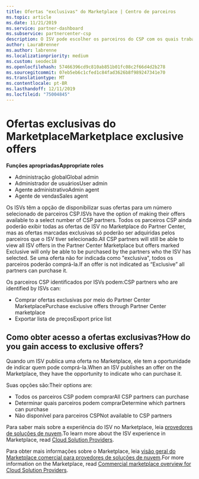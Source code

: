 ```yaml
---
title: Ofertas "exclusivas" do Marketplace | Centro de parceiros
ms.topic: article
ms.date: 11/21/2019
ms.service: partner-dashboard
ms.subservice: partnercenter-csp
description: O ISV pode escolher os parceiros do CSP com os quais trabalhar, tornando suas ofertas exclusivas.
author: LauraBrenner
ms.author: labrenne
ms.localizationpriority: medium
ms.custom: seodec18
ms.openlocfilehash: 57466396cd9c810ab851b01fc08c2f66d4d2b278
ms.sourcegitcommit: 07eb5eb6c1cfed1c84fad3626b8f989247341e70
ms.translationtype: MT
ms.contentlocale: pt-BR
ms.lasthandoff: 12/11/2019
ms.locfileid: "75004845"
---
```

# <a name="marketplace-exclusive-offers"></a><span data-ttu-id="4fc45-103">Ofertas exclusivas do Marketplace</span><span class="sxs-lookup"><span data-stu-id="4fc45-103">Marketplace exclusive offers</span></span>

<span data-ttu-id="4fc45-104">**Funções apropriadas**</span><span class="sxs-lookup"><span data-stu-id="4fc45-104">**Appropriate roles**</span></span>
-   <span data-ttu-id="4fc45-105">Administração global</span><span class="sxs-lookup"><span data-stu-id="4fc45-105">Global admin</span></span>
-   <span data-ttu-id="4fc45-106">Administrador de usuários</span><span class="sxs-lookup"><span data-stu-id="4fc45-106">User admin</span></span>
-   <span data-ttu-id="4fc45-107">Agente administrativo</span><span class="sxs-lookup"><span data-stu-id="4fc45-107">Admin agent</span></span>
-   <span data-ttu-id="4fc45-108">Agente de vendas</span><span class="sxs-lookup"><span data-stu-id="4fc45-108">Sales agent</span></span>

<span data-ttu-id="4fc45-109">Os ISVs têm a opção de disponibilizar suas ofertas para um número selecionado de parceiros CSP.</span><span class="sxs-lookup"><span data-stu-id="4fc45-109">ISVs have the option of making their offers available to a select number of CSP partners.</span></span> <span data-ttu-id="4fc45-110">Todos os parceiros CSP ainda poderão exibir todas as ofertas de ISV no Marketplace do Partner Center, mas as ofertas marcadas exclusivas só poderão ser adquiridas pelos parceiros que o ISV tiver selecionado.</span><span class="sxs-lookup"><span data-stu-id="4fc45-110">All CSP partners will still be able to view all ISV offers in the Partner Center Marketplace but offers marked Exclusive will only be able to be purchased by the partners who the ISV has selected.</span></span> <span data-ttu-id="4fc45-111">Se uma oferta não for indicada como "exclusiva", todos os parceiros poderão comprá-la.</span><span class="sxs-lookup"><span data-stu-id="4fc45-111">If an offer is not indicated as “Exclusive” all partners can purchase it.</span></span>

<span data-ttu-id="4fc45-112">Os parceiros CSP identificados por ISVs podem:</span><span class="sxs-lookup"><span data-stu-id="4fc45-112">CSP partners who are identified by ISVs can:</span></span>

- <span data-ttu-id="4fc45-113">Comprar ofertas exclusivas por meio do Partner Center Marketplace</span><span class="sxs-lookup"><span data-stu-id="4fc45-113">Purchase exclusive offers through Partner Center marketplace</span></span>
- <span data-ttu-id="4fc45-114">Exportar lista de preços</span><span class="sxs-lookup"><span data-stu-id="4fc45-114">Export price list</span></span>

## <a name="how-do-you-gain-access-to-exclusive-offers"></a><span data-ttu-id="4fc45-115">Como obter acesso a ofertas exclusivas?</span><span class="sxs-lookup"><span data-stu-id="4fc45-115">How do you gain access to exclusive offers?</span></span>

<span data-ttu-id="4fc45-116">Quando um ISV publica uma oferta no Marketplace, ele tem a oportunidade de indicar quem pode comprá-la.</span><span class="sxs-lookup"><span data-stu-id="4fc45-116">When an ISV publishes an offer on the Marketplace, they have the opportunity to indicate who can purchase it.</span></span> 

<span data-ttu-id="4fc45-117">Suas opções são:</span><span class="sxs-lookup"><span data-stu-id="4fc45-117">Their options are:</span></span>

- <span data-ttu-id="4fc45-118">Todos os parceiros CSP podem comprar</span><span class="sxs-lookup"><span data-stu-id="4fc45-118">All CSP partners can purchase</span></span>
- <span data-ttu-id="4fc45-119">Determinar quais parceiros podem comprar</span><span class="sxs-lookup"><span data-stu-id="4fc45-119">Determine which partners can purchase</span></span>
- <span data-ttu-id="4fc45-120">Não disponível para parceiros CSP</span><span class="sxs-lookup"><span data-stu-id="4fc45-120">Not available to CSP partners</span></span>

<span data-ttu-id="4fc45-121">Para saber mais sobre a experiência do ISV no Marketplace, leia [provedores de soluções de nuvem](https://docs.microsoft.com/azure/marketplace/cloud-solution-providers).</span><span class="sxs-lookup"><span data-stu-id="4fc45-121">To learn more about the ISV experience in Marketplace, read [Cloud Solution Providers](https://docs.microsoft.com/azure/marketplace/cloud-solution-providers).</span></span>

<span data-ttu-id="4fc45-122">Para obter mais informações sobre o Marketplace, leia [visão geral do Marketplace comercial para provedores de soluções de nuvem](https://docs.microsoft.partner-center/commercial-marketplace-overview.md).</span><span class="sxs-lookup"><span data-stu-id="4fc45-122">For more information on the Marketplace, read [Commercial marketplace overview for Cloud Solution Providers](https://docs.microsoft.partner-center/commercial-marketplace-overview.md).</span></span>
